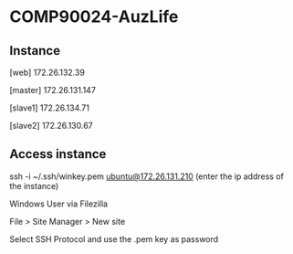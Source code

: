 # COMP90024-AuzLife

## Instance
[web]
172.26.132.39

[master]
172.26.131.147

[slave1]
172.26.134.71

[slave2]
172.26.130.67

## Access instance
ssh -i ~/.ssh/winkey.pem ubuntu@172.26.131.210 (enter the ip address of the instance)

Windows User via Filezilla

File > Site Manager > New site

Select SSH Protocol and use the .pem key as password

